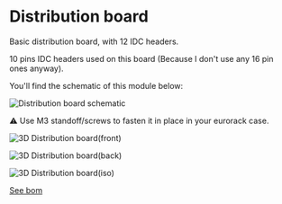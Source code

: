 # Distribution board

Basic distribution board, with 12 IDC headers.

10 pins IDC headers used on this board (Because I don't use any 16 pin ones anyway).

You'll find the schematic of this module below: 

![Distribution board schematic](documentation/image/Multiple-3x2_V1.0--Schematic.svg)

:warning: Use M3 standoff/screws to fasten it in place in your eurorack case.

![3D Distribution board(front)](documentation/image/Multiple-3x2-3D_top.png)

![3D Distribution board(back)](documentation/image/Multiple-3x2-3D_bottom.png)

![3D Distribution board(iso)](documentation/image/Multiple-3x2-3D_top30deg.png)

[See bom](documentation/bom/Multiple-3x2_V1.0--iBoM.html)

